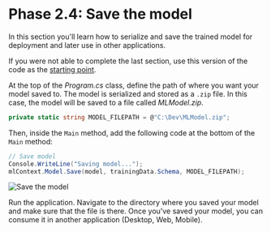 # Phase 2.4: Save the model

In this section you'll learn how to serialize and save the trained model for deployment and later use in other applications.

If you were not able to complete the last section, use this version of the code as the [starting point](https://github.com/luisquintanilla/mlnet-workshop-guide/archive/2-3.zip).

At the top of the *Program.cs* class, define the path of where you want your model saved to. The model is serialized and stored as a `.zip` file. In this case, the model will be saved to a file called *MLModel.zip*.

```csharp
private static string MODEL_FILEPATH = @"C:\Dev\MLModel.zip";
```

Then, inside the `Main` method, add the following code at the bottom of the `Main` method:

```csharp
// Save model
Console.WriteLine("Saving model...");
mlContext.Model.Save(model, trainingData.Schema, MODEL_FILEPATH);
```

![Save the model](https://user-images.githubusercontent.com/46974588/88371200-93001780-cd61-11ea-97e9-7fb5eabb1e94.png)

Run the application. Navigate to the directory where you saved your model and make sure that the file is there. Once you've saved your model, you can consume it in another application (Desktop, Web, Mobile).
